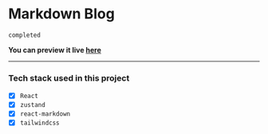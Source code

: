 # Markdown Blog
`completed`

**You can preview it live [here](https://md-blog-basic.netlify.app)**
<hr>

### Tech stack used in this project

* [x] `React`
* [x] `zustand`
* [x] `react-markdown`
* [x] `tailwindcss`
